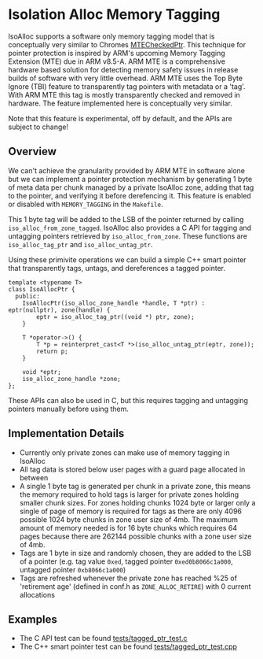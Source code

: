 # Isolation Alloc Memory Tagging

IsoAlloc supports a software only memory tagging model that is conceptually very similar to Chromes [MTECheckedPtr](https://docs.google.com/document/d/1ph7iOorkGqTuETFZp-xvHV4L2rYootuz1ThzAAoGe30/edit?usp=sharing). This technique for pointer protection is inspired by ARM's upcoming Memory Tagging Extension (MTE) due in ARM v8.5-A. ARM MTE is a comprehensive hardware based solution for detecting memory safety issues in release builds of software with very little overhead. ARM MTE uses the Top Byte Ignore (TBI) feature to transparently tag pointers with metadata or a 'tag'. With ARM MTE this tag is mostly transparently checked and removed in hardware. The feature implemented here is conceptually very similar.

Note that this feature is experimental, off by default, and the APIs are subject to change!

## Overview

We can't achieve the granularity provided by ARM MTE in software alone but we can implement a pointer protection mechanism by generating 1 byte of meta data per chunk managed by a private IsoAlloc zone, adding that tag to the pointer, and verifying it before derefencing it. This feature is enabled or disabled with `MEMORY_TAGGING` in the `Makefile`.

This 1 byte tag will be added to the LSB of the pointer returned by calling `iso_alloc_from_zone_tagged`. IsoAlloc also provides a C API for tagging and untagging pointers retrieved by `iso_alloc_from_zone`. These functions are `iso_alloc_tag_ptr` and `iso_alloc_untag_ptr`.

Using these primivite operations we can build a simple C++ smart pointer that transparently tags, untags, and dereferences a tagged pointer.

```
template <typename T>
class IsoAllocPtr {
  public:
    IsoAllocPtr(iso_alloc_zone_handle *handle, T *ptr) : eptr(nullptr), zone(handle) {
        eptr = iso_alloc_tag_ptr((void *) ptr, zone);
    }

    T *operator->() {
        T *p = reinterpret_cast<T *>(iso_alloc_untag_ptr(eptr, zone));
        return p;
    }

    void *eptr;
    iso_alloc_zone_handle *zone;
};
```

These APIs can also be used in C, but this requires tagging and untagging pointers manually before using them.

## Implementation Details

* Currently only private zones can make use of memory tagging in IsoAlloc
* All tag data is stored below user pages with a guard page allocated in between
* A single 1 byte tag is generated per chunk in a private zone, this means the memory required to hold tags is larger for private zones holding smaller chunk sizes. For zones holding chunks 1024 byte or larger only a single of page of memory is required for tags as there are only 4096 possible 1024 byte chunks in zone user size of 4mb. The maximum amount of memory needed is for 16 byte chunks which requires 64 pages because there are 262144 possible chunks with a zone user size of 4mb.
* Tags are 1 byte in size and randomly chosen, they are added to the LSB of a pointer (e.g. tag value `0xed`, tagged pointer `0xed0b8066c1a000`, untagged pointer `0xb8066c1a000`)
* Tags are refreshed whenever the private zone has reached %25 of 'retirement age' (defined in conf.h as `ZONE_ALLOC_RETIRE`) with 0 current allocations

## Examples

* The C API test can be found [tests/tagged_ptr_test.c](here)
* The C++ smart pointer test can be found [tests/tagged_ptr_test.cpp](here)
